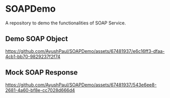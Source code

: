 # SOAPDemo
A repository to demo the functionalities of SOAP Service.

## Demo SOAP Object
https://github.com/AyushPaul/SOAPDemo/assets/67481937/e6c16ff3-dfaa-4cb1-bb70-9829237f2f74

## Mock SOAP Response
https://github.com/AyushPaul/SOAPDemo/assets/67481937/543e6ee8-2681-4a60-bf8e-cc7028d666d4

